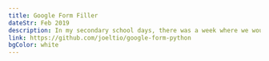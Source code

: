 ```yaml
---
title: Google Form Filler
dateStr: Feb 2019
description: In my secondary school days, there was a week where we would evaluate our teachers with a fixed questionnaire over the span of 2 weeks. Once we were done, we could do our own work until everyone was done. So, since the questions were the same, I wrote a program to fill the Google Forms for me once the forms were opened.
link: https://github.com/joeltio/google-form-python
bgColor: white
---
```

